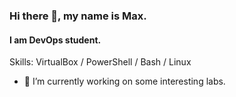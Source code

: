 
### Hi there 👋, my name is Max.
#### I am DevOps student.

Skills: VirtualBox / PowerShell / Bash / Linux

- 🔭 I’m currently working on some interesting labs. 






<!--
**m-koleda/m-koleda** is a ✨ _special_ ✨ repository because its `README.md` (this file) appears on your GitHub profile.

Here are some ideas to get you started:

- 🔭 I’m currently working on ...
- 🌱 I’m currently learning ...
- 👯 I’m looking to collaborate on ...
- 🤔 I’m looking for help with ...
- 💬 Ask me about ...
- 📫 How to reach me: ...
- 😄 Pronouns: ...
- ⚡ Fun fact: ...
-->
